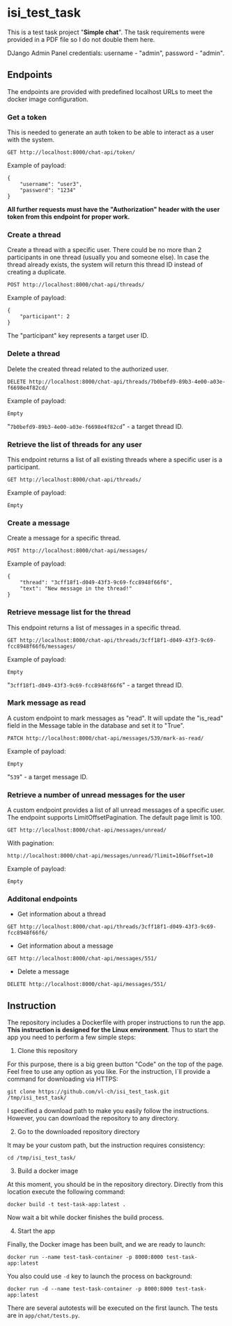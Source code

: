 # isi_test_task

This is a test task project "**Simple chat**". The task requirements were provided in a PDF file so I do not double them here.

DJango Admin Panel credentials: username - "admin", password - "admin".

## Endpoints
The endpoints are provided with predefined localhost URLs to meet the docker image configuration.

### Get a token

This is needed to generate an auth token to be able to interact as a user with the system.
```
GET http://localhost:8000/chat-api/token/
```
Example of payload:
```
{
    "username": "user3",
    "password": "1234"
}
```
**All further requests must have the "Authorization" header with the user token from this endpoint for proper work.**

### Create a thread

Create a thread with a specific user. There could be no more than 2 participants in one thread (usually you and someone else).
In case the thread already exists, the system will return this thread ID instead of creating a duplicate.
```
POST http://localhost:8000/chat-api/threads/
```
Example of payload:
```
{
    "participant": 2
}
```

The "participant" key represents a target user ID.

### Delete a thread

Delete the created thread related to the authorized user.
```
DELETE http://localhost:8000/chat-api/threads/7b0befd9-89b3-4e00-a03e-f6698e4f82cd/
```
Example of payload:
```
Empty
```
"`7b0befd9-89b3-4e00-a03e-f6698e4f82cd`" - a target thread ID.

### Retrieve the list of threads for any user
This endpoint returns a list of all existing threads where a specific user is a participant.

```
GET http://localhost:8000/chat-api/threads/
```
Example of payload:
```
Empty
```

### Create a message
Create a message for a specific thread.

```
POST http://localhost:8000/chat-api/messages/
```
Example of payload:
```
{
    "thread": "3cff18f1-d049-43f3-9c69-fcc8948f66f6",
    "text": "New message in the thread!"
}
```

### Retrieve message list for the thread
This endpoint returns a list of messages in a specific thread.
```
GET http://localhost:8000/chat-api/threads/3cff18f1-d049-43f3-9c69-fcc8948f66f6/messages/
```
Example of payload:
```
Empty
```
"`3cff18f1-d049-43f3-9c69-fcc8948f66f6`" - a target thread ID.

### Mark message as read
A custom endpoint to mark messages as "read". It will update the "is_read" field in the Message table in the database and set it to "True".
```
PATCH http://localhost:8000/chat-api/messages/539/mark-as-read/
```
Example of payload:
```
Empty
```
"`539`" - a target message ID.

### Retrieve a number of unread messages for the user
A custom endpoint provides a list of all unread messages of a specific user.
The endpoint supports LimitOffsetPagination. The default page limit is 100.
```
GET http://localhost:8000/chat-api/messages/unread/
```
With pagination:
```
http://localhost:8000/chat-api/messages/unread/?limit=10&offset=10
```
Example of payload:
```
Empty
```

### Additonal endpoints

* Get information about a thread
```
GET http://localhost:8000/chat-api/threads/3cff18f1-d049-43f3-9c69-fcc8948f66f6/
```

* Get information about a message
```
GET http://localhost:8000/chat-api/messages/551/
```

* Delete a message
```
DELETE http://localhost:8000/chat-api/messages/551/
```


## Instruction
The repository includes a Dockerfile with proper instructions to run the app. **This instruction is designed for the Linux environment**.
Thus to start the app you need to perform a few simple steps:

1. Clone this repository

For this purpose, there is a big green button "Code" on the top of the page. Feel free to use any option as you like.
For the instruction, I`ll provide a command for downloading via HTTPS:
```
git clone https://github.com/vl-ch/isi_test_task.git /tmp/isi_test_task/
```
I specified a download path to make you easily follow the instructions.
However, you can download the repository to any directory.

2. Go to the downloaded repository directory

It may be your custom path, but the instruction requires consistency:
```
cd /tmp/isi_test_task/
```

3. Build a docker image

At this moment, you should be in the repository directory. Directly from this location execute the following command:
```
docker build -t test-task-app:latest .
```
Now wait a bit while docker finishes the build process.

4. Start the app

Finally, the Docker image has been built, and we are ready to launch:
```
docker run --name test-task-container -p 8000:8000 test-task-app:latest
```
You also could use `-d` key to launch the process on background:
```
docker run -d --name test-task-container -p 8000:8000 test-task-app:latest
```

There are several autotests will be executed on the first launch. The tests are in `app/chat/tests.py`.
